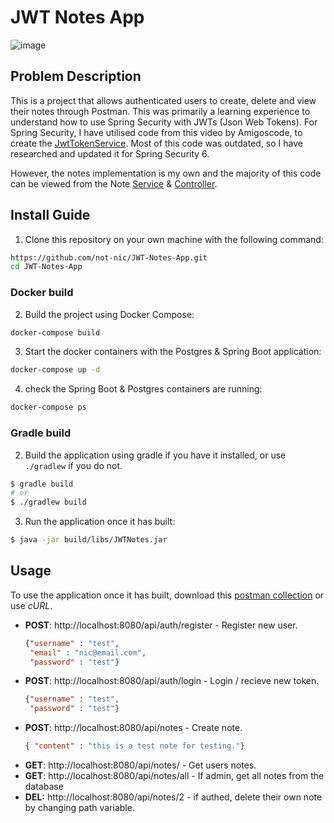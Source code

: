 # JWT Notes App
![image](https://github.com/not-nic/JWT-Notes-App/assets/67616855/c70de14a-627b-42a6-ab08-4330f581b694)
## Problem Description
This is a project that allows authenticated users to create, delete and view their notes through Postman. This was primarily a learning experience to understand how to use Spring Security with JWTs (Json Web Tokens). For Spring Security, I have utilised code from this video by Amigoscode, to create the [JwtTokenService](https://github.com/not-nic/JWT-Notes-App/blob/master/src/main/java/uk/notnic/jwtnotes/service/JwtTokenService.java). Most of this code was outdated, so I have researched and updated it for Spring Security 6. 

However, the notes implementation is my own and the majority of this code can be viewed from the Note [Service](https://github.com/not-nic/JWT-Notes-App/blob/master/src/main/java/uk/notnic/jwtnotes/service/NotesService.java) & [Controller](https://github.com/not-nic/JWT-Notes-App/blob/master/src/main/java/uk/notnic/jwtnotes/controller/NotesController.java).

## Install Guide
1. Clone this repository on your own machine with the following command:
```bash
https://github.com/not-nic/JWT-Notes-App.git
cd JWT-Notes-App
```
### Docker build
2.  Build the project using Docker Compose:
```bash
docker-compose build
```
3. Start the docker containers with the Postgres & Spring Boot application:
```bash
docker-compose up -d
```
4. check the Spring Boot & Postgres containers are running:
```bash
docker-compose ps
```
### Gradle build
2. Build the application using gradle if you have it installed, or use `./gradlew` if you do not.
```bash
$ gradle build
# or
$ ./gradlew build
```
3.  Run the application once it has built:
```bash
$ java -jar build/libs/JWTNotes.jar
```
## Usage
To use the application once it has built, download this [postman collection]() or use *cURL*.

- **POST**: http://localhost:8080/api/auth/register - Register new user.
	```json
	{"username" : "test",
	 "email" : "nic@email.com",
	 "password" : "test"}
	 ```
- **POST**: http://localhost:8080/api/auth/login - Login / recieve new token.
	```json
	{"username" : "test",
	 "password" : "test"}
	```	
- **POST**: http://localhost:8080/api/notes - Create note.
	```json
	{ "content" : "this is a test note for testing."}
	```
- **GET**: http://localhost:8080/api/notes/ - Get users notes.
- **GET**: http://localhost:8080/api/notes/all - If admin, get all notes from the database
- **DEL:** http://localhost:8080/api/notes/2 - if authed, delete their own note by changing path variable.
